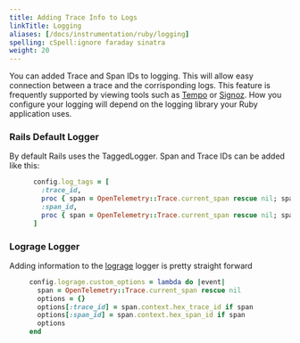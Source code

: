 ```yaml
---
title: Adding Trace Info to Logs
linkTitle: Logging
aliases: [/docs/instrumentation/ruby/logging]
spelling: cSpell:ignore faraday sinatra
weight: 20
---
```


You can added Trace and Span IDs to logging. This will allow easy connection between a trace and the corrisponding logs. This feature is frequently supported by viewing tools such as [Tempo](https://grafana.com/oss/tempo/) or [Signoz](https://signoz.io). How you configure your logging will depend on the logging library your Ruby application uses. 

### Rails Default Logger

By default Rails uses the TaggedLogger. Span and Trace IDs can be added like this:

```ruby
      config.log_tags = [ 
        :trace_id,
        proc { span = OpenTelemetry::Trace.current_span rescue nil; span&.context&.hex_trace_id },
        :span_id,
        proc { span = OpenTelemetry::Trace.current_span rescue nil; span&.context&.hex_span_id }
      ]
```

### Lograge Logger

Adding information to the [lograge](https://github.com/roidrage/lograge) logger is pretty straight forward

```ruby
     config.lograge.custom_options = lambda do |event|
       span = OpenTelemetry::Trace.current_span rescue nil
       options = {}
       options[:trace_id] = span.context.hex_trace_id if span
       options[:span_id] = span.context.hex_span_id if span
       options
     end
```
